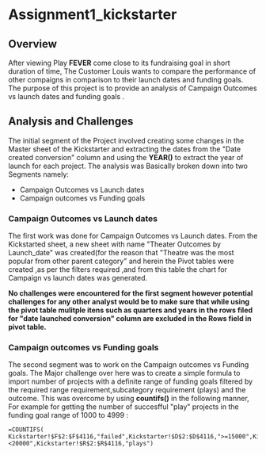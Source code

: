 # Assignment1_kickstarter
## Overview
After viewing Play **FEVER** come close to its fundraising goal in short duration of time, The Customer Louis wants to compare the performance of other compaigns in comparison to their launch dates and funding goals. The purpose of this project is to provide an analysis of Campaign Outcomes vs launch dates and funding goals . 
## Analysis and Challenges
The initial segment of the Project involved creating some changes in the Master sheet of the Kickstarter and extracting the dates from the "Date created conversion" column and using the **YEAR()** to extract the year of launch for each project. 
The analysis was Basically broken down into two Segments namely:
* Campaign Outcomes vs Launch dates
* Campaign outcomes vs Funding goals 

### Campaign Outcomes vs Launch dates
The first work was done for Campaign Outcomes vs Launch dates. From the Kickstarted sheet, a new sheet with name "Theater Outcomes by Launch_date" was created(for the reason that "Theatre was the most popular from other parent category" and herein the Pivot tables were created ,as per the filters required ,and from this table the chart for Campaign vs launch dates was generated. 

**No challenges were encountered for the first segment however potential challenges for any other analyst would be to make sure that while using the pivot table  mulitple itens such as quarters and years in the rows filed for "date launched conversion" column are excluded in the Rows field in pivot table.** 

### Campaign outcomes vs Funding goals
The second segment was to work on the Campaign outcomes vs Funding goals. The Major challenge over here was to create a simple formula to import number of projects  with a definite range of funding goals filtered by the required range requirement,subcategory requirement (plays) and the outcome.
This was overcome by using **countifs()** in the following manner, For example for getting the number of succesfful "play" projects in the funding goal range of 1000 to 4999 :
```
=COUNTIFS( Kickstarter!$F$2:$F$4116,"failed",Kickstarter!$D$2:$D$4116,">=15000",Kickstarter!$D$2:$D$4116,"<20000",Kickstarter!$R$2:$R$4116,"plays")
```



